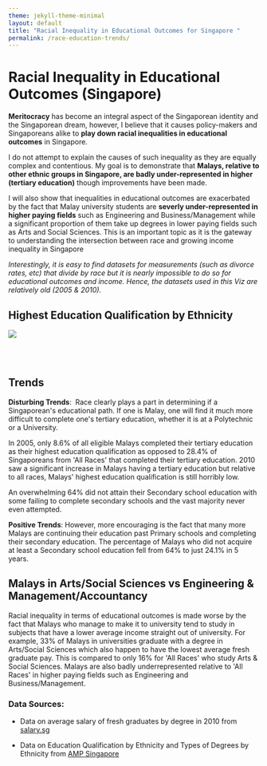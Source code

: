 ```yaml
---
theme: jekyll-theme-minimal
layout: default
title: "Racial Inequality in Educational Outcomes for Singapore "
permalink: /race-education-trends/
---
```



# Racial Inequality in Educational Outcomes (Singapore)

**Meritocracy** has become an integral aspect of the Singaporean identity and the Singaporean dream, however, I believe that it causes policy-makers and Singaporeans alike to **play down racial inequalities in educational outcomes** in Singapore. 

I do not attempt to explain the causes of such inequality as they are equally complex and contentious. My goal is to demonstrate that **Malays, relative to other ethnic groups in Singapore, are badly under-represented in higher (tertiary education)** though improvements have been made. 

I will also show that inequalities in educational outcomes are exacerbated by the fact that Malay university students are **severly under-represented in higher paying fields** such as Engineering and Business/Management while a significant proportion of them take up degrees in lower paying fields such as Arts and Social Sciences. This is an important topic as it is the gateway to understanding the intersection between race and growing income inequality in Singapore


*Interestingly, it is easy to find datasets for measurements (such as divorce rates, etc) that divide by race but it is nearly impossible to do so for educational outcomes and income. Hence, the datasets used in this Viz are relatively old (2005 & 2010).*


<html>
	<head>
		<title> Racial Inequality in Singapore</title>
	</head>
	<body> 
		<h2> Highest Education Qualification by Ethnicity </h2>
		<div class='tableauPlaceholder' id='viz1609897841065' style='position: relative'><noscript><a href='#'><img alt=' ' src='https:&#47;&#47;public.tableau.com&#47;static&#47;images&#47;Ra&#47;RacialInequalityinEducationalOutcomesSingapore&#47;Dashboard1&#47;1_rss.png' style='border: none' /></a></noscript><object class='tableauViz'  style='display:none;'><param name='host_url' value='https%3A%2F%2Fpublic.tableau.com%2F' /> <param name='embed_code_version' value='3' /> <param name='site_root' value='' /><param name='name' value='RacialInequalityinEducationalOutcomesSingapore&#47;Dashboard1' /><param name='tabs' value='no' /><param name='toolbar' value='yes' /><param name='static_image' value='https:&#47;&#47;public.tableau.com&#47;static&#47;images&#47;Ra&#47;RacialInequalityinEducationalOutcomesSingapore&#47;Dashboard1&#47;1.png' /> <param name='animate_transition' value='yes' /><param name='display_static_image' value='yes' /><param name='display_spinner' value='yes' /><param name='display_overlay' value='yes' /><param name='display_count' value='yes' /><param name='language' value='en' /></object></div>                <script type='text/javascript'>                    var divElement = document.getElementById('viz1609897841065');                    var vizElement = divElement.getElementsByTagName('object')[0];                    if ( divElement.offsetWidth > 800 ) { vizElement.style.width='1229px';vizElement.style.height='3027px';} else if ( divElement.offsetWidth > 500 ) { vizElement.style.width='1229px';vizElement.style.height='3027px';} else { vizElement.style.width='100%';vizElement.style.height='1827px';}                     var scriptElement = document.createElement('script');                    scriptElement.src = 'https://public.tableau.com/javascripts/api/viz_v1.js';                    vizElement.parentNode.insertBefore(scriptElement, vizElement);                </script>
	</body>
</html>

<br><br>

## Trends

**Disturbing Trends**: 
Race clearly plays a part in determining if a Singaporean's educational path. If one is Malay, one will find it much more difficult to complete one's tertiary education, whether it is at a Polytechnic or a University. 

In 2005, only 8.6% of all eligible Malays completed their tertiary education as their highest education qualification as opposed to 28.4% of Singaporeans from 'All Races' that completed their tertiary education. 2010 saw a significant increase in Malays having a tertiary education but relative to all races, Malays' highest education qualification is still horribly low. 

An overwhelming 64% did not attain their Secondary school education with some failing to complete secondary schools and the vast majority never even attempted.

**Positive Trends**:
However, more encouraging is the fact that many more Malays are continuing their education past Primary schools and completing their secondary education. The percentage of Malays who did not acquire at least a Secondary school education fell from 64% to just 24.1% in 5 years.


## Malays in Arts/Social Sciences vs Engineering & Management/Accountancy

Racial inequality in terms of educational outcomes is made worse by the fact that Malays who manage to make it to university tend to study in subjects that have a lower average income straight out of university. For example, 33% of Malays in universities graduate with a degree in Arts/Social Sciences which also happen to have the lowest average fresh graduate pay. This is compared to only 16% for 'All Races' who study Arts & Social Sciences. Malays are also badly underrepresented relative to 'All Races' in higher paying fields such as Engineering and Business/Management.


### Data Sources:

- Data on average salary of fresh graduates by degree in 2010 from [salary.sg](https://www.salary.sg/2011/graduate-employment-survey-2010-published-2011/)


- Data on Education Qualification by Ethnicity and Types of Degrees by Ethnicity from [AMP Singapore](https://www.amp.org.sg/wp-content/uploads/2017/06/12-Section-9_Demographic-Study.pdf)

